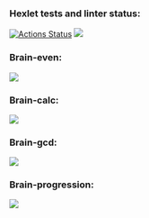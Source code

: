 ### Hexlet tests and linter status:
[![Actions Status](https://github.com/gaivorskiy/frontend-project-44/workflows/hexlet-check/badge.svg)](https://github.com/gaivorskiy/frontend-project-44/actions)
<a href="https://codeclimate.com/github/gaivorskiy/frontend-project-44/maintainability"><img src="https://api.codeclimate.com/v1/badges/ae1b60500ee0a57c61e7/maintainability" /></a>
### Brain-even:
<a href="https://asciinema.org/a/dbHSnD8leWg0XsT7kHRhwVImx" target="_blank"><img src="https://asciinema.org/a/dbHSnD8leWg0XsT7kHRhwVImx.svg" /></a>
### Brain-calc:
<a href="https://asciinema.org/a/7asDH2vM1Ne0ZLoW7xFdQpxsD" target="_blank"><img src="https://asciinema.org/a/7asDH2vM1Ne0ZLoW7xFdQpxsD.svg" /></a>
### Brain-gcd:
<a href="https://asciinema.org/a/ZZuDfFBLLjoBvh7Bi93O4YINm" target="_blank"><img src="https://asciinema.org/a/ZZuDfFBLLjoBvh7Bi93O4YINm.svg" /></a>
### Brain-progression:
<a href="https://asciinema.org/a/nZJmTcakIl0lVPwWa6maQWRXx" target="_blank"><img src="https://asciinema.org/a/nZJmTcakIl0lVPwWa6maQWRXx.svg" /></a>